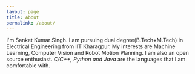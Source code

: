 ```yaml
---
layout: page
title: About
permalink: /about/
---
```


I'm Sanket Kumar Singh. I am pursuing dual degree(B.Tech+M.Tech) in Electrical Engineering from IIT Kharagpur. 
My interests are Machine Learning, Computer Vision and Robot Motion Planning. I am also an open source enthusiast.
*C/C++, Python and Java* are the languages that I am comfortable with.

